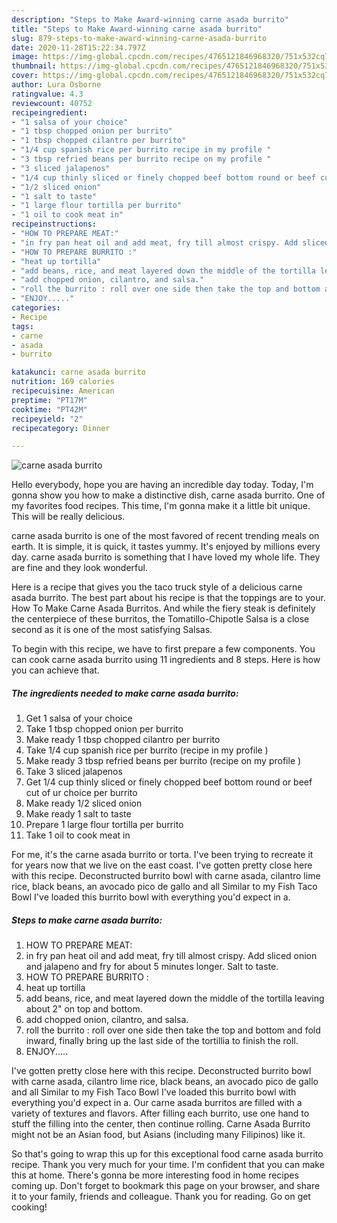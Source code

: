 ```yaml
---
description: "Steps to Make Award-winning carne asada burrito"
title: "Steps to Make Award-winning carne asada burrito"
slug: 879-steps-to-make-award-winning-carne-asada-burrito
date: 2020-11-28T15:22:34.797Z
image: https://img-global.cpcdn.com/recipes/4765121846968320/751x532cq70/carne-asada-burrito-recipe-main-photo.jpg
thumbnail: https://img-global.cpcdn.com/recipes/4765121846968320/751x532cq70/carne-asada-burrito-recipe-main-photo.jpg
cover: https://img-global.cpcdn.com/recipes/4765121846968320/751x532cq70/carne-asada-burrito-recipe-main-photo.jpg
author: Lura Osborne
ratingvalue: 4.3
reviewcount: 40752
recipeingredient:
- "1 salsa of your choice"
- "1 tbsp chopped onion per burrito"
- "1 tbsp chopped cilantro per burrito"
- "1/4 cup spanish rice per burrito recipe in my profile "
- "3 tbsp refried beans per burrito recipe on my profile "
- "3 sliced jalapenos"
- "1/4 cup thinly sliced or finely chopped beef bottom round or beef cut of ur choice per burrito"
- "1/2 sliced onion"
- "1 salt to taste"
- "1 large flour tortilla per burrito"
- "1 oil to cook meat in"
recipeinstructions:
- "HOW TO PREPARE MEAT:"
- "in fry pan heat oil and add meat, fry till almost crispy. Add sliced onion and jalapeno and fry for about 5 minutes longer. Salt to taste."
- "HOW TO PREPARE BURRITO :"
- "heat up tortilla"
- "add beans, rice, and meat layered down the middle of the tortilla leaving about 2&#34; on top and bottom."
- "add chopped onion, cilantro, and salsa."
- "roll the burrito : roll over one side then take the top and bottom and fold inward, finally bring up the last side of the tortillia to finish the roll."
- "ENJOY....."
categories:
- Recipe
tags:
- carne
- asada
- burrito

katakunci: carne asada burrito 
nutrition: 169 calories
recipecuisine: American
preptime: "PT17M"
cooktime: "PT42M"
recipeyield: "2"
recipecategory: Dinner

---
```



![carne asada burrito](https://img-global.cpcdn.com/recipes/4765121846968320/751x532cq70/carne-asada-burrito-recipe-main-photo.jpg)

Hello everybody, hope you are having an incredible day today. Today, I'm gonna show you how to make a distinctive dish, carne asada burrito. One of my favorites food recipes. This time, I'm gonna make it a little bit unique. This will be really delicious.

carne asada burrito is one of the most favored of recent trending meals on earth. It is simple, it is quick, it tastes yummy. It's enjoyed by millions every day. carne asada burrito is something that I have loved my whole life. They are fine and they look wonderful.

Here is a recipe that gives you the taco truck style of a delicious carne asada burrito. The best part about his recipe is that the toppings are to your. How To Make Carne Asada Burritos. And while the fiery steak is definitely the centerpiece of these burritos, the Tomatillo-Chipotle Salsa is a close second as it is one of the most satisfying Salsas.


To begin with this recipe, we have to first prepare a few components. You can cook carne asada burrito using 11 ingredients and 8 steps. Here is how you can achieve that.

<!--inarticleads1-->

##### The ingredients needed to make carne asada burrito:

1. Get 1 salsa of your choice
1. Take 1 tbsp chopped onion per burrito
1. Make ready 1 tbsp chopped cilantro per burrito
1. Take 1/4 cup spanish rice per burrito (recipe in my profile )
1. Make ready 3 tbsp refried beans per burrito (recipe on my profile )
1. Take 3 sliced jalapenos
1. Get 1/4 cup thinly sliced or finely chopped beef bottom round or beef cut of ur choice per burrito
1. Make ready 1/2 sliced onion
1. Make ready 1 salt to taste
1. Prepare 1 large flour tortilla per burrito
1. Take 1 oil to cook meat in


For me, it&#39;s the carne asada burrito or torta. I&#39;ve been trying to recreate it for years now that we live on the east coast. I&#39;ve gotten pretty close here with this recipe. Deconstructed burrito bowl with carne asada, cilantro lime rice, black beans, an avocado pico de gallo and all Similar to my Fish Taco Bowl I&#39;ve loaded this burrito bowl with everything you&#39;d expect in a. 

<!--inarticleads2-->

##### Steps to make carne asada burrito:

1. HOW TO PREPARE MEAT:
1. in fry pan heat oil and add meat, fry till almost crispy. Add sliced onion and jalapeno and fry for about 5 minutes longer. Salt to taste.
1. HOW TO PREPARE BURRITO :
1. heat up tortilla
1. add beans, rice, and meat layered down the middle of the tortilla leaving about 2&#34; on top and bottom.
1. add chopped onion, cilantro, and salsa.
1. roll the burrito : roll over one side then take the top and bottom and fold inward, finally bring up the last side of the tortillia to finish the roll.
1. ENJOY.....


I&#39;ve gotten pretty close here with this recipe. Deconstructed burrito bowl with carne asada, cilantro lime rice, black beans, an avocado pico de gallo and all Similar to my Fish Taco Bowl I&#39;ve loaded this burrito bowl with everything you&#39;d expect in a. Our carne asada burritos are filled with a variety of textures and flavors. After filling each burrito, use one hand to stuff the filling into the center, then continue rolling. Carne Asada Burrito might not be an Asian food, but Asians (including many Filipinos) like it. 

So that's going to wrap this up for this exceptional food carne asada burrito recipe. Thank you very much for your time. I'm confident that you can make this at home. There's gonna be more interesting food in home recipes coming up. Don't forget to bookmark this page on your browser, and share it to your family, friends and colleague. Thank you for reading. Go on get cooking!

